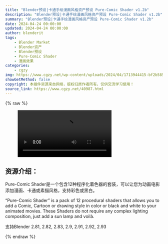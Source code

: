 ```yaml
---
title: "Blender预设|卡通手绘漫画风格资产预设 Pure-Comic Shader v1.2b"
description: "Blender预设|卡通手绘漫画风格资产预设 Pure-Comic Shader v1.2b"
summary: "Blender预设|卡通手绘漫画风格资产预设 Pure-Comic Shader v1.2b"
date: 2024-04-24 00:00:00
updated: 2024-04-24 00:00:00
author: blenderit
tags: 
    - Blender Market
    - Blender资产
    - Blender预设
    - Pure-Comic Shader
    - 漫画效果
categories:
    - cgzy
img: https://www.cgzy.net/wp-content/uploads/2024/04/1713944415-bf2b585aaeb7a04.webp
showGetMethod: false
copyright: 本插件资源来自网络，版权归原作者所有，仅供交流学习使用！
source_link: https://www.cgzy.net/40987.html
---
```


{% raw %}
<figure class="wp-block-video aligncenter"><video controls src="http://cloud.video.taobao.com/play/u/null/p/1/e/6/t/1/459337557166.mp4"></video></figure><div class="wp-block-pandastudio-title"><div class="title_style_01"><h2 id="h2-0">资源介绍：</h2></div></div><p class="is-style-text-indent-2em">Pure-Comic Shader是一个包含12种程序化着色器的套装，可以让您为动画电影添加漫画、卡通或素描风格，支持彩色或黑白。</p><p>“Pure-Comic Shader” is a pack of 12 procedural shaders that allows you to add a Comic, Cartoon or drawing style in color or black and white to your animated movies. These Shaders do not require any complex lighting composition, just add a sun lamp and voilà.</p><div class="wp-block-pandastudio-tips"><div class="tip success "><p>支持Blender 2.81, 2.82, 2.83, 2.9, 2.91, 2.92, 2.93</p>
</div></div>
<div style="display: none">cgzy</div>
{% endraw %}